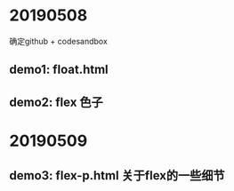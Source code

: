 # 20190508
确定github + codesandbox
## demo1: float.html
## demo2: flex 色子

# 20190509
## demo3: flex-p.html 关于flex的一些细节